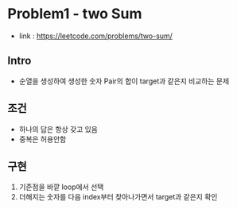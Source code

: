 # Problem1 - two Sum
- link : https://leetcode.com/problems/two-sum/
## Intro
- 순열을 생성하여 생성한 숫자 Pair의 합이 target과 같은지 비교하는 문제

## 조건
- 하나의 답은 항상 갖고 있음
- 중복은 허용안함

## 구현
1. 기준점을 바깥 loop에서 선택
2. 더해지는 숫자를 다음 index부터 찾아나가면서 target과 같은지 확인